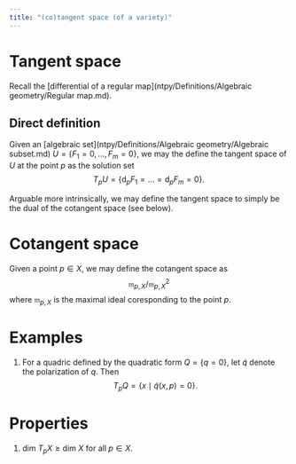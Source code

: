 ```yaml
---
title: "(co)tangent space (of a variety)"
---
```


# Tangent space
Recall the [differential of a regular map](ntpy/Definitions/Algebraic geometry/Regular map.md). 

## Direct definition
Given an [algebraic set](ntpy/Definitions/Algebraic geometry/Algebraic subset.md) $U=\{F_1=0,\dots,F_m=0\}$, we may the define the tangent space of $U$ at the point $p$ as the solution set $$T_pU=\{\text{d}_pF_1=\dots=\text{d}_pF_m=0\}.$$

Arguable more intrinsically, we may define the tangent space to simply be the dual of the cotangent space (see below).

# Cotangent space
Given a point $p\in X$, we may define the cotangent space as $$\mathfrak{m}_{p,X}/\mathfrak{m}_{p,X}^2$$ where $\mathfrak{m}_{p,X}$ is the maximal ideal coresponding to the point $p$.

# Examples
1. For a quadric defined by the quadratic form $Q=\{q=0\}$, let $\tilde{q}$ denote the polarization of $q$. Then $$T_pQ=\{x\mid \tilde{q}(x,p)=0\}.$$

# Properties
1. $\text{dim } T_p X\geq\text{dim }X$ for all $p\in X$.


